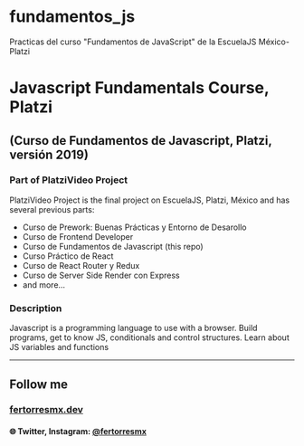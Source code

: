 # fundamentos_js
Practicas del curso "Fundamentos de JavaScript" de la EscuelaJS México-Platzi

# Javascript Fundamentals Course, Platzi

## (Curso de Fundamentos de Javascript, Platzi, versión 2019)

### Part of PlatziVideo Project

PlatziVideo Project is the final project on EscuelaJS, Platzi, México and has several previous parts:

- Curso de Prework: Buenas Prácticas y Entorno de Desarollo
- Curso de Frontend Developer
- Curso de Fundamentos de Javascript (this repo)
- Curso Práctico de React
- Curso de React Router y Redux
- Curso de Server Side Render con Express
- and more...

### Description

Javascript is a programming language to use with a browser.
Build programs, get to know JS, conditionals and control structures.
Learn about JS variables and functions 

---

## Follow me

### [fertorresmx.dev](https://www.fertorresmx.dev/)

#### :globe_with_meridians: Twitter, Instagram: [@fertorresmx](http://www.twitter/fertorresmx)
